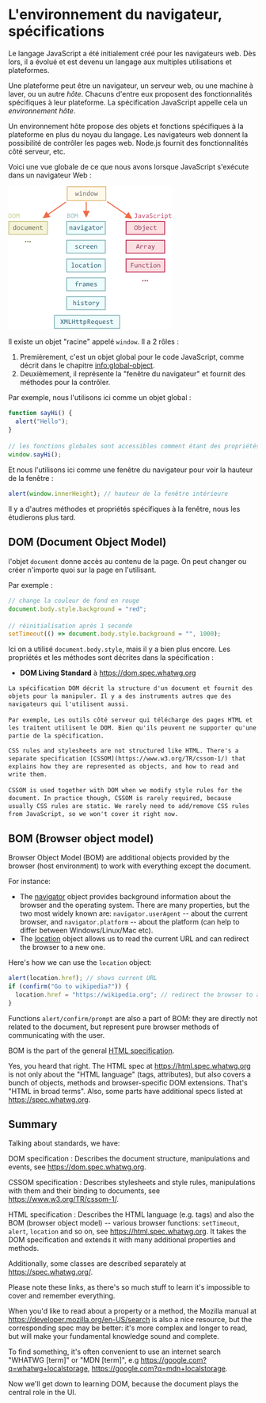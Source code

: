 # L'environnement du navigateur, spécifications

Le langage JavaScript a été initialement créé pour les navigateurs web. Dès lors, il a évolué et est devenu un langage aux multiples utilisations et plateformes.

Une plateforme peut être un navigateur, un serveur web, ou une machine à laver, ou un autre *hôte*. Chacuns d'entre eux proposent des fonctionnalités spécifiques à leur plateforme. La spécification JavaScript appelle cela un *environnement hôte*.

Un environnement hôte propose des objets et fonctions spécifiques à la plateforme en plus du noyau du langage. Les navigateurs web donnent la possibilité de contrôler les pages web. Node.js fournit des fonctionnalités côté serveur, etc.

Voici une vue globale de ce que nous avons lorsque JavaScript s'exécute dans un navigateur Web :

![](windowObjects.png)

Il existe un objet "racine" appelé `window`. Il a 2 rôles :

1. Premièrement, c'est un objet global pour le code JavaScript, comme décrit dans le chapitre <info:global-object>.
2. Deuxièmement, il représente la "fenêtre du navigateur" et fournit des méthodes pour la contrôler.

Par exemple, nous l'utilisons ici comme un objet global :

```js run
function sayHi() {
  alert("Hello");
}

// les fonctions globales sont accessibles comment étant des propriétés de la fenêtre
window.sayHi();
```

Et nous l'utilisons ici comme une fenêtre du navigateur pour voir la hauteur de la fenêtre :

```js run
alert(window.innerHeight); // hauteur de la fenêtre intérieure
```

Il y a d'autres méthodes et propriétés spécifiques à la fenêtre, nous les étudierons plus tard.

## DOM (Document Object Model)

l'objet `document` donne accès au contenu de la page. On peut changer ou créer n'importe quoi sur la page en l'utilisant.

Par exemple :
```js run
// change la couleur de fond en rouge
document.body.style.background = "red";

// réinitialisation après 1 seconde
setTimeout(() => document.body.style.background = "", 1000);
```

Ici on a utilisé `document.body.style`, mais il y a bien plus encore. Les propriétés et les méthodes sont décrites dans la spécification :

- **DOM Living Standard** à <https://dom.spec.whatwg.org>

```smart header="le DOM n'est pas seulement pour les navigateurs"
La spécification DOM décrit la structure d'un document et fournit des objets pour la manipuler. Il y a des instruments autres que des navigateurs qui l'utilisent aussi.

Par exemple, Les outils côté serveur qui télécharge des pages HTML et les traitent utilisent le DOM. Bien qu'ils peuvent ne supporter qu'une partie de la spécification.
```

```smart header="CSSOM for styling"
CSS rules and stylesheets are not structured like HTML. There's a separate specification [CSSOM](https://www.w3.org/TR/cssom-1/) that explains how they are represented as objects, and how to read and write them.

CSSOM is used together with DOM when we modify style rules for the document. In practice though, CSSOM is rarely required, because usually CSS rules are static. We rarely need to add/remove CSS rules from JavaScript, so we won't cover it right now.
```

## BOM (Browser object model)

Browser Object Model (BOM) are additional objects provided by the browser (host environment) to work with everything except the document.

For instance:

- The [navigator](mdn:api/Window/navigator) object provides background information about the browser and the operating system. There are many properties, but the two most widely known are: `navigator.userAgent` -- about the current browser, and `navigator.platform` -- about the platform (can help to differ between Windows/Linux/Mac etc).
- The [location](mdn:api/Window/location) object allows us to read the current URL and can redirect the browser to a new one.

Here's how we can use the `location` object:

```js run
alert(location.href); // shows current URL
if (confirm("Go to wikipedia?")) {
  location.href = "https://wikipedia.org"; // redirect the browser to another URL
}
```

Functions `alert/confirm/prompt` are also a part of BOM: they are directly not related to the document, but represent pure browser methods of communicating with the user.

BOM is the part of the general [HTML specification](https://html.spec.whatwg.org).

Yes, you heard that right. The HTML spec at <https://html.spec.whatwg.org> is not only about the "HTML language" (tags, attributes), but also covers a bunch of objects, methods and browser-specific DOM extensions. That's "HTML in broad terms". Also, some parts have additional specs listed at <https://spec.whatwg.org>.

## Summary

Talking about standards, we have:

DOM specification
: Describes the document structure, manipulations and events, see <https://dom.spec.whatwg.org>.

CSSOM specification
: Describes stylesheets and style rules, manipulations with them and their binding to documents, see <https://www.w3.org/TR/cssom-1/>.

HTML specification
: Describes the HTML language (e.g. tags) and also the BOM (browser object model) -- various browser functions: `setTimeout`, `alert`, `location` and so on, see <https://html.spec.whatwg.org>. It takes the DOM specification and extends it with many additional properties and methods.

Additionally, some classes are described separately at <https://spec.whatwg.org/>.

Please note these links, as there's so much stuff to learn it's impossible to cover and remember everything.

When you'd like to read about a property or a method, the Mozilla manual at <https://developer.mozilla.org/en-US/search> is also a nice resource, but the corresponding spec may be better: it's more complex and longer to read, but will make your fundamental knowledge sound and complete.

To find something, it's often convenient to use an internet search "WHATWG [term]" or "MDN [term]", e.g <https://google.com?q=whatwg+localstorage>, <https://google.com?q=mdn+localstorage>.

Now we'll get down to learning DOM, because the document plays the central role in the UI.
